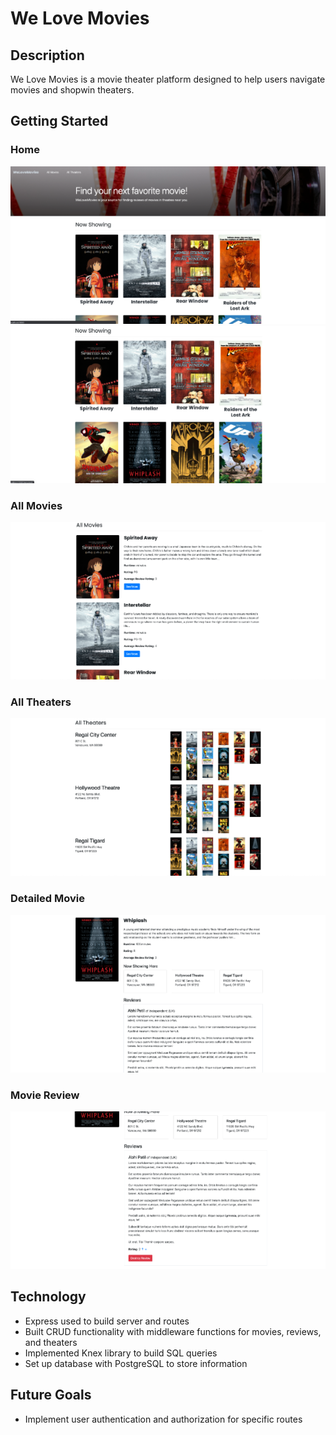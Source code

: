 # We Love Movies

## Description

We Love Movies is a movie theater platform designed to help users navigate movies and shopwin theaters.

## Getting Started

### Home

![Image of Home Page](./images/home.png)
![Image of Home Page](./images/home-2.png)

### All Movies

![All Movies](./images/all-movies.png)

### All Theaters

![All Movies](./images/all-theaters.png)

### Detailed Movie

![Detailed Movie Listing](./images/detailed-movie.png)

### Movie Review

![Movie Review](./images/delete-review.png)

## Technology

- Express used to build server and routes
- Built CRUD functionality with middleware functions for movies, reviews, and theaters
- Implemented Knex library to build SQL queries
- Set up database with PostgreSQL to store information

## Future Goals

- Implement user authentication and authorization for specific routes
